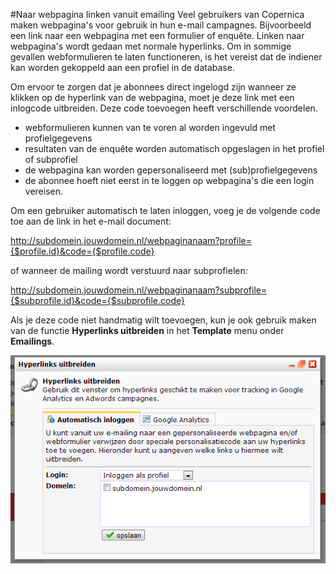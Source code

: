 #Naar webpagina linken vanuit emailing
Veel gebruikers van Copernica maken webpagina's voor gebruik in hun
e-mail campagnes. Bijvoorbeeld een link naar een webpagina met een
formulier of enquête. Linken naar webpagina's wordt gedaan met normale
hyperlinks. Om in sommige gevallen webformulieren te laten functioneren,
is het vereist dat de indiener kan worden gekoppeld aan een profiel in
de database.

Om ervoor te zorgen dat je abonnees direct ingelogd zijn wanneer ze
klikken op de hyperlink van de webpagina, moet je deze link met een
inlogcode uitbreiden. Deze code toevoegen heeft verschillende voordelen.

-   webformulieren kunnen van te voren al worden ingevuld met
    profielgegevens
-   resultaten van de enquête worden automatisch opgeslagen in het
    profiel of subprofiel
-   de webpagina kan worden gepersonaliseerd met (sub)profielgegevens
-   de abonnee hoeft niet eerst in te loggen op webpagina's die een
    login vereisen.

Om een gebruiker automatisch te laten inloggen, voeg je de volgende code
toe aan de link in het e-mail document:

http://subdomein.jouwdomein.nl/webpaginanaam?profile={$profile.id}&code={$profile.code}

of wanneer de mailing wordt verstuurd naar subprofielen:

http://subdomein.jouwdomein.nl/webpaginanaam?subprofile={$subprofile.id}&code={$subprofile.code}

Als je deze code niet handmatig wilt toevoegen, kun je ook gebruik maken
van de functie **Hyperlinks uitbreiden** in het **Template** menu onder
**Emailings**.

![Hyperlink uitbreiden](../images/hyperlink-uitbreiden.png)
